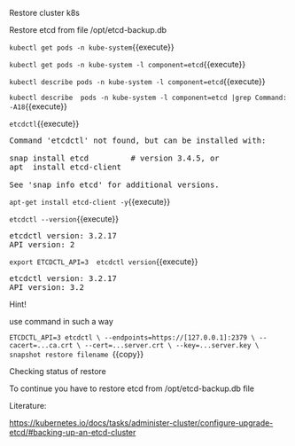 Restore cluster k8s

Restore etcd from file /opt/etcd-backup.db


`kubectl get pods -n kube-system`{{execute}}

`kubectl get pods -n kube-system -l component=etcd`{{execute}}

`kubectl describe pods -n kube-system -l component=etcd`{{execute}}

`kubectl describe  pods -n kube-system -l component=etcd |grep Command: -A18`{{execute}}

`etcdctl`{{execute}}
<pre>
Command 'etcdctl' not found, but can be installed with:

snap install etcd         # version 3.4.5, or
apt  install etcd-client

See 'snap info etcd' for additional versions.
</pre>

`apt-get install etcd-client -y`{{execute}}

`etcdctl --version`{{execute}}

<pre>
etcdctl version: 3.2.17
API version: 2
</pre>

`export ETCDCTL_API=3 
etcdctl version`{{execute}}
<pre>
etcdctl version: 3.2.17
API version: 3.2
</pre>


Hint!

use command in such a way

`ETCDCTL_API=3 etcdctl \
  --endpoints=https://[127.0.0.1]:2379 \
  --cacert=...ca.crt \
  --cert=...server.crt \
  --key=...server.key \
  snapshot restore filename
  `{{copy}}

Checking status of restore



To continue you have to restore etcd from /opt/etcd-backup.db file




Literature:

https://kubernetes.io/docs/tasks/administer-cluster/configure-upgrade-etcd/#backing-up-an-etcd-cluster







